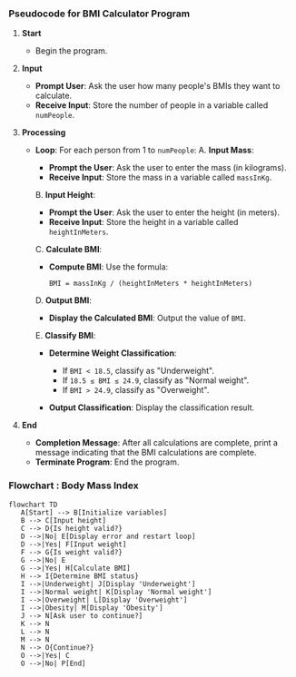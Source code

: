### Pseudocode for BMI Calculator Program

1. **Start**
   - Begin the program.

2. **Input**
   - **Prompt User**: Ask the user how many people's BMIs they want to calculate.
   - **Receive Input**: Store the number of people in a variable called `numPeople`.

3. **Processing**
   - **Loop**: For each person from 1 to `numPeople`:
     A. **Input Mass**:
        - **Prompt the User**: Ask the user to enter the mass (in kilograms).
        - **Receive Input**: Store the mass in a variable called `massInKg`.
     
     B. **Input Height**:
        - **Prompt the User**: Ask the user to enter the height (in meters).
        - **Receive Input**: Store the height in a variable called `heightInMeters`.
     
     C. **Calculate BMI**:
        - **Compute BMI**: Use the formula:
          ```
          BMI = massInKg / (heightInMeters * heightInMeters)
          ```

     D. **Output BMI**:
        - **Display the Calculated BMI**: Output the value of `BMI`.
     
     E. **Classify BMI**:
        - **Determine Weight Classification**:
          - If `BMI < 18.5`, classify as "Underweight".
          - If `18.5 ≤ BMI ≤ 24.9`, classify as "Normal weight".
          - If `BMI > 24.9`, classify as "Overweight".
        
        - **Output Classification**: Display the classification result.

4. **End**
   - **Completion Message**: After all calculations are complete, print a message indicating that the BMI calculations are complete.
   - **Terminate Program**: End the program.

### Flowchart : Body Mass Index

 ```mermaid
flowchart TD
    A[Start] --> B[Initialize variables]
    B --> C[Input height]
    C --> D{Is height valid?}
    D -->|No| E[Display error and restart loop]
    D -->|Yes| F[Input weight]
    F --> G{Is weight valid?}
    G -->|No| E
    G -->|Yes| H[Calculate BMI]
    H --> I{Determine BMI status}
    I -->|Underweight| J[Display 'Underweight']
    I -->|Normal weight| K[Display 'Normal weight']
    I -->|Overweight| L[Display 'Overweight']
    I -->|Obesity| M[Display 'Obesity']
    J --> N[Ask user to continue?]
    K --> N
    L --> N
    M --> N
    N --> O{Continue?}
    O -->|Yes| C
    O -->|No| P[End]

